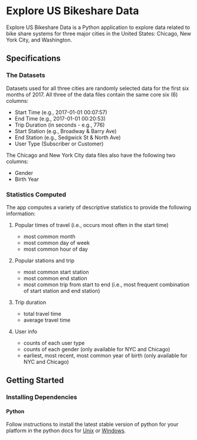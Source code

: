 # Explore US Bikeshare Data

Explore US Bikeshare Data is a Python application to explore data related to bike share systems for three major cities in the United States: Chicago, New York City, and Washington.

## Specifications

### The Datasets

Datasets used for all three cities are randomly selected data for the first six months of 2017. All three of the data files contain the same core six (6) columns:

* Start Time (e.g., 2017-01-01 00:07:57)
* End Time (e.g., 2017-01-01 00:20:53)
* Trip Duration (in seconds - e.g., 776)
* Start Station (e.g., Broadway & Barry Ave)
* End Station (e.g., Sedgwick St & North Ave)
* User Type (Subscriber or Customer)

The Chicago and New York City data files also have the following two columns:

* Gender
* Birth Year

### Statistics Computed

The app computes a variety of descriptive statistics to provide the following information:

1. Popular times of travel (i.e., occurs most often in the start time)

    * most common month
    * most common day of week
    * most common hour of day

2. Popular stations and trip

    * most common start station
    * most common end station
    * most common trip from start to end (i.e., most frequent combination of start station and end station)

3. Trip duration

    * total travel time
    * average travel time

4. User info

    * counts of each user type
    * counts of each gender (only available for NYC and Chicago)
    * earliest, most recent, most common year of birth (only available for NYC and Chicago)

## Getting Started

### Installing Dependencies

#### Python

Follow instructions to install the latest stable version of python for your platform in the python docs for [Unix](https://docs.python.org/3/using/unix.html#getting-and-installing-the-latest-version-of-python) or [Windows](https://docs.python.org/3.9/using/windows.html).
